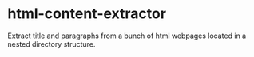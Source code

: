 # html-content-extractor
Extract title and paragraphs from a bunch of html webpages located in a nested directory structure.
